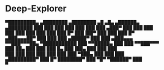 # Deep-Explorer
  ▀█████████▄     ▄████████  ▄████████    ▄█   ▄█▄  ▄██████▄     ▄████████ 
      ███    ███   ███    ███ ███    ███   ███ ▄███▀ ███    ███   ███    ███ 
      ███    ███   ███    ███ ███    █▀    ███▐██▀   ███    ███   ███    █▀  
     ▄███▄▄▄██▀    ███    ███ ███         ▄█████▀    ███    ███  ▄███▄▄▄     
    ▀▀███▀▀▀██▄  ▀███████████ ███        ▀▀█████▄    ███    ███ ▀▀███▀▀▀     
      ███    ██▄   ███    ███ ███    █▄    ███▐██▄   ███    ███   ███        
      ███    ███   ███    ███ ███    ███   ███ ▀███▄ ███    ███   ███        
    ▄█████████▀    ███    █▀  ████████▀    ███   ▀█▀  ▀██████▀    ███        
                                           ▀                                 
